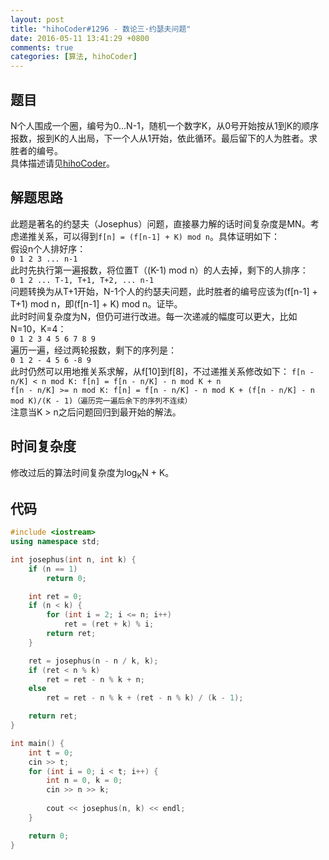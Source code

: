 ```yaml
---
layout: post
title: "hihoCoder#1296 - 数论三·约瑟夫问题"
date: 2016-05-11 13:41:29 +0800
comments: true
categories: [算法, hihoCoder]
---
```


## 题目
N个人围成一个圈，编号为0...N-1，随机一个数字K，从0号开始按从1到K的顺序报数，报到K的人出局，下一个人从1开始，依此循环。最后留下的人为胜者。求胜者的编号。  
具体描述请见[hihoCoder](http://hihocoder.com/problemset/problem/1296)。
<!--more-->
## 解题思路
此题是著名的约瑟夫（Josephus）问题，直接暴力解的话时间复杂度是MN。考虑递推关系，可以得到`f[n] = (f[n-1] + K) mod n`。具体证明如下：  
假设n个人排好序：  
`0 1 2 3 ... n-1`  
此时先执行第一遍报数，将位置T（(K-1) mod n）的人去掉，剩下的人排序：  
`0 1 2 ... T-1, T+1, T+2, ... n-1`  
问题转换为从T+1开始，N-1个人的约瑟夫问题，此时胜者的编号应该为(f[n-1] + T+1) mod n，即(f[n-1] + K) mod n。证毕。  
此时时间复杂度为N，但仍可进行改进。每一次递减的幅度可以更大，比如N=10，K=4：  
`0 1 2 3 4 5 6 7 8 9`  
遍历一遍，经过两轮报数，剩下的序列是：  
`0 1 2 - 4 5 6 -8 9`  
此时仍然可以用地推关系求解，从f[10]到f[8]，不过递推关系修改如下：
`f[n - n/K] < n mod K: f[n] = f[n - n/K] - n mod K + n`  
`f[n - n/K] >= n mod K: f[n] = f[n - n/K] - n mod K + (f[n - n/K] - n mod K)/(K - 1)（遍历完一遍后余下的序列不连续）`  
注意当K > n之后问题回归到最开始的解法。
## 时间复杂度
修改过后的算法时间复杂度为log<sub>K</sub>N + K。
## 代码
```c++
#include <iostream>
using namespace std;

int josephus(int n, int k) {
	if (n == 1)
		return 0;

	int ret = 0;
	if (n < k) {
		for (int i = 2; i <= n; i++)
			ret = (ret + k) % i;
		return ret;
	}

	ret = josephus(n - n / k, k);
	if (ret < n % k)
		ret = ret - n % k + n;
	else
		ret = ret - n % k + (ret - n % k) / (k - 1);

	return ret;
}

int main() {
	int t = 0;
	cin >> t;
	for (int i = 0; i < t; i++) {
		int n = 0, k = 0;
		cin >> n >> k;
		
		cout << josephus(n, k) << endl;
	}

	return 0;
}
```